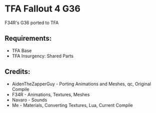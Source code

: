 # TFA Fallout 4 G36
F34R's G36 ported to TFA

## Requirements:
* TFA Base
* TFA Insurgency: Shared Parts

## Credits:
* AidenTheZapperGuy - Porting Animations and Meshes, qc, Original Compile
* F34R - Animations, Textures, Meshes
* Navaro - Sounds
* Me - Materials, Converting Textures, Lua, Current Compile
